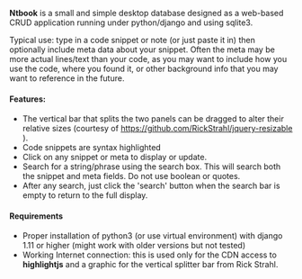 **Ntbook** is a small and simple desktop database designed as a web-based CRUD application running under python/django and using sqlite3.  

Typical use: type in a code snippet or note (or just paste it in) then optionally
include meta data about your snippet. Often the meta may be more actual lines/text
than your code, as you may want to include how you use the code, where you found it, or other background info that you may want to reference in the future.  

#### Features:  
* The vertical bar that splits the two panels can be dragged to alter their relative sizes (courtesy of https://github.com/RickStrahl/jquery-resizable ).  
* Code snippets are syntax highlighted  
* Click on any snippet or meta to display or update.  
* Search for a string/phrase using the search box. This will search both the snippet and meta fields.  Do not use boolean or quotes.
* After any search, just click the 'search' button when the search bar is empty to
return to the full display.  

#### Requirements 
* Proper installation of python3 (or use virtual environment) with django 1.11 or higher (might work with older versions but not tested)  
* Working Internet connection: this is used only for the CDN access to **highlightjs** and a graphic for the vertical splitter bar from Rick Strahl.  

